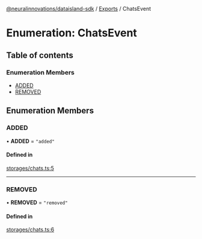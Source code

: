 [@neuralinnovations/dataisland-sdk](../../README.md) / [Exports](../modules.md) / ChatsEvent

# Enumeration: ChatsEvent

## Table of contents

### Enumeration Members

- [ADDED](ChatsEvent.md#added)
- [REMOVED](ChatsEvent.md#removed)

## Enumeration Members

### ADDED

• **ADDED** = ``"added"``

#### Defined in

[storages/chats.ts:5](https://github.com/NeuralInnovations/dataisland-client-js-sdk/blob/99d310d/src/storages/chats.ts#L5)

___

### REMOVED

• **REMOVED** = ``"removed"``

#### Defined in

[storages/chats.ts:6](https://github.com/NeuralInnovations/dataisland-client-js-sdk/blob/99d310d/src/storages/chats.ts#L6)
